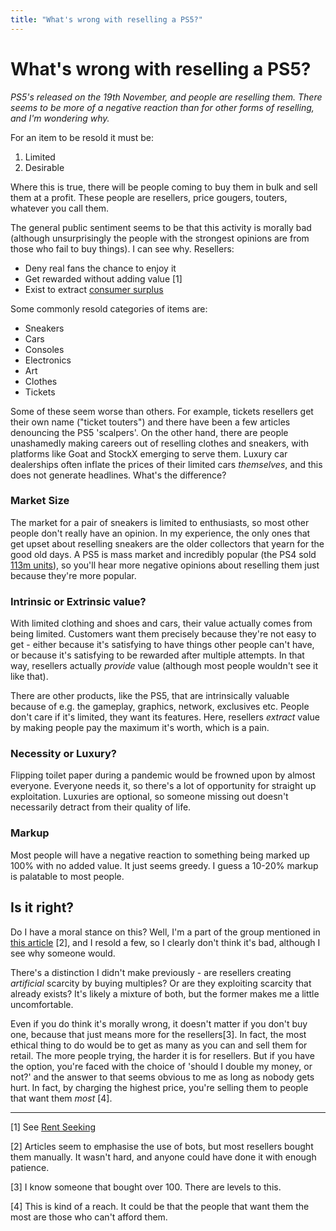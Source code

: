 ```yaml
---
title: "What's wrong with reselling a PS5?"
---
```


# What's wrong with reselling a PS5?
*PS5's released on the 19th November, and people are reselling them. There seems to be more of a negative reaction than for other forms of reselling, and I'm wondering why.*

For an item to be resold it must be:

1. Limited
2. Desirable

Where this is true, there will be people coming to buy them in bulk and sell them at a profit. These people are resellers, price gougers, touters, whatever you call them.

The general public sentiment seems to be that this activity is morally bad (although unsurprisingly the people with the strongest opinions are from those who fail to buy things). I can see why. Resellers:

- Deny real fans the chance to enjoy it
- Get rewarded without adding value [1]
- Exist to extract [consumer surplus](https://en.wikipedia.org/wiki/Economic_surplus)

Some commonly resold categories of items are:

- Sneakers
- Cars
- Consoles
- Electronics
- Art
- Clothes
- Tickets

Some of these seem worse than others. For example, tickets resellers get their own name ("ticket touters") and there have been a few articles denouncing the PS5 'scalpers'.  On the other hand, there are people unashamedly making careers out of reselling clothes and sneakers, with platforms like Goat and StockX emerging to serve them. Luxury car dealerships often inflate the prices of their limited cars *themselves*, and this does not generate headlines. What's the difference?

### Market Size

The market for a pair of sneakers is limited to enthusiasts, so most other people don't really have an opinion. In my experience, the only ones that get upset about reselling sneakers are the older collectors that yearn for the good old days. A PS5 is mass market and incredibly popular (the PS4 sold [113m units](https://www.statista.com/statistics/651576/global-ps4-console-unit-sales/#:~:text=As%20of%20August%202020%2C%20cumulative,than%20in%20the%20first%20two.)), so you'll hear more negative opinions about reselling them just because they're more popular.

### Intrinsic or Extrinsic value?

With limited clothing and shoes and cars, their value actually comes from being limited. Customers want them precisely because they're not easy to get - either because it's satisfying to have things other people can't have, or because it's satisfying to be rewarded after multiple attempts. In that way, resellers actually *provide* value (although most people wouldn't see it like that).

There are other products, like the PS5, that are intrinsically valuable because of e.g. the gameplay, graphics, network, exclusives etc. People don't care if it's limited, they want its features. Here, resellers *extract* value by making people pay the maximum it's worth, which is a pain.

### Necessity or Luxury?

Flipping toilet paper during a pandemic would be frowned upon by almost everyone. Everyone needs it, so there's a lot of opportunity for straight up exploitation. Luxuries are optional, so someone missing out doesn't necessarily detract from their quality of life.

### Markup

Most people will have a negative reaction to something being marked up 100% with no added value. It just seems greedy. I guess a 10-20% markup is palatable to most people.

## Is it right?

Do I have a moral stance on this? Well, I'm a part of the group mentioned in [this article](https://metro.co.uk/2020/11/24/uk-scalper-group-has-more-ps5-consoles-to-sell-than-any-retailer-13645258/) [2], and I resold a few, so I clearly don't think it's bad, although I see why someone would.

There's a distinction I didn't make previously - are resellers creating *artificial* scarcity by buying multiples? Or are they exploiting scarcity that already exists? It's likely a mixture of both, but the former makes me a little uncomfortable.

Even if you do think it's morally wrong, it doesn't matter if you don't buy one, because that just means more for the resellers[3]. In fact, the most ethical thing to do would be to get as many as you can and sell them for retail. The more people trying, the harder it is for resellers. But if you have the option, you're faced with the choice of 'should I double my money, or not?' and the answer to that seems obvious to me as long as nobody gets hurt. In fact, by charging the highest price, you're selling them to people that want them *most* [4].

---

[1] See [Rent Seeking](https://en.wikipedia.org/wiki/Rent-seeking)

[2] Articles seem to emphasise the use of bots, but most resellers bought them manually. It wasn't hard, and anyone could have done it with enough patience.

[3] I know someone that bought over 100. There are levels to this.

[4] This is kind of a reach. It could be that the people that want them the most are those who can't afford them.
